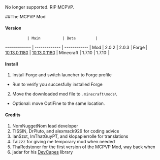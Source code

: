 No longer supported. RIP MCPVP.

##The MCPVP Mod

#### Version

              | Main          | Beta         |
------------- | ------------- | ------------ |
Mod           | 2.0.2           | 2.0.3          |
Forge         | [10.13.0.1180](http://files.minecraftforge.net/maven/net/minecraftforge/forge/1.7.10-10.13.0.1180/forge-1.7.10-10.13.0.1180-installer.jar)           | [10.13.0.1180](http://files.minecraftforge.net/maven/net/minecraftforge/forge/1.7.10-10.13.0.1180/forge-1.7.10-10.13.0.1180-installer.jar) |
Minecraft     | 1.7.10           | 1.7.10       |

#### Install

1. Install Forge and switch launcher to Forge profile
 - Run to verify you succesfully installed Forge
2. Move the downloaded mod file to `.minecraft\mods\`
 - Optional: move OptiFine to the same location.

#### Credits

1. NomNuggetNom lead developer
2. TISSIN, DrPluto, and alexmack929 for coding advice
3. IanSzot, ImThatGuyPT, and klopapierrolle for translations
4. Taizzz for giving me temporary mod when needed
6. ThaRedstoner for the first version of the MCPVP Mod, way back when
7. jadar for his [DevCapes](https://github.com/jadar/DeveloperCapes) library
